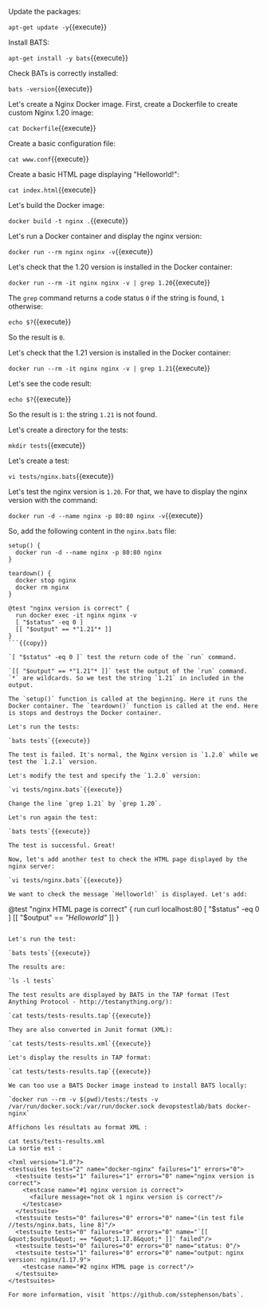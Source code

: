 Update the packages:

`apt-get update -y`{{execute}}

Install BATS:

`apt-get install -y bats`{{execute}}

Check BATs is correctly installed:

`bats -version`{{execute}}

Let's create a Nginx Docker image. First, create a Dockerfile to create custom Nginx 1.20 image:

`cat Dockerfile`{{execute}}

Create a basic configuration file:

`cat www.conf`{{execute}}

Create a basic HTML page displaying "Helloworld!":

`cat index.html`{{execute}}

Let's build the Docker image:

`docker build -t nginx .`{{execute}}

Let's run a Docker container and display the nginx version:

`docker run --rm nginx nginx -v`{{execute}}

Let's check that the 1.20 version is installed in the Docker container:

`docker run --rm -it nginx nginx -v | grep 1.20`{{execute}}

The `grep` command returns a code status `0` if the string is found, `1` otherwise:

`echo $?`{{execute}}

So the result is `0`.

Let's check that the 1.21 version is installed in the Docker container:

`docker run --rm -it nginx nginx -v | grep 1.21`{{execute}}

Let's see the code result:

`echo $?`{{execute}}

So the result is `1`: the string `1.21` is not found.

Let's create a directory for the tests:

`mkdir tests`{{execute}}

Let's create a test:

`vi tests/nginx.bats`{{execute}}

Let's test the nginx version is `1.20`. For that, we have to display the nginx version with the command:

`docker run -d --name nginx -p 80:80 nginx -v`{{execute}}

So, add the following content in the `nginx.bats` file:

```
setup() {
  docker run -d --name nginx -p 80:80 nginx
}

teardown() {
  docker stop nginx
  docker rm nginx
}

@test "nginx version is correct" {
  run docker exec -it nginx nginx -v
  [ "$status" -eq 0 ]
  [[ "$output" == *"1.21"* ]]
}
```{{copy}}

`[ "$status" -eq 0 ]` test the return code of the `run` command.

`[[ "$output" == *"1.21"* ]]` test the output of the `run` command. `*` are wildcards. So we test the string `1.21` in included in the output.

The `setup()` function is called at the beginning. Here it runs the Docker container. The `teardown()` function is called at the end. Here is stops and destroys the Docker container.

Let's run the tests:

`bats tests`{{execute}}

The test is failed. It's normal, the Nginx version is `1.2.0` while we test the `1.2.1` version.

Let's modify the test and specify the `1.2.0` version:

`vi tests/nginx.bats`{{execute}}

Change the line `grep 1.21` by `grep 1.20`.

Let's run again the test:

`bats tests`{{execute}}

The test is successful. Great!

Now, let's add another test to check the HTML page displayed by the nginx server:

`vi tests/nginx.bats`{{execute}}

We want to check the message `Helloworld!` is displayed. Let's add:

```
@test "nginx HTML page is correct" {
  run curl localhost:80
  [ "$status" -eq 0 ]
  [[ "$output" == *"Helloworld"* ]]
}
```{{copy}}

Let's run the test:

`bats tests`{{execute}}

The results are:

`ls -l tests`

The test results are displayed by BATS in the TAP format (Test Anything Protocol - http://testanything.org/):

`cat tests/tests-results.tap`{{execute}}

They are also converted in Junit format (XML):

`cat tests/tests-results.xml`{{execute}}

Let's display the results in TAP format:

`cat tests/tests-results.tap`{{execute}}

We can too use a BATS Docker image instead to install BATS locally:

`docker run --rm -v $(pwd)/tests:/tests -v /var/run/docker.sock:/var/run/docker.sock devopstestlab/bats docker-nginx`

Affichons les résultats au format XML :

cat tests/tests-results.xml
La sortie est :

<?xml version="1.0"?>
<testsuites tests="2" name="docker-nginx" failures="1" errors="0">
  <testsuite tests="1" failures="1" errors="0" name="nginx version is correct">
    <testcase name="#1 nginx version is correct">
      <failure message="not ok 1 nginx version is correct"/>
    </testcase>
  </testsuite>
  <testsuite tests="0" failures="0" errors="0" name="(in test file //tests/nginx.bats, line 8)"/>
  <testsuite tests="0" failures="0" errors="0" name="`[[ &quot;$output&quot; == *&quot;1.17.8&quot;* ]]' failed"/>
  <testsuite tests="0" failures="0" errors="0" name="status: 0"/>
  <testsuite tests="1" failures="0" errors="0" name="output: nginx version: nginx/1.17.9">
    <testcase name="#2 nginx HTML page is correct"/>
  </testsuite>
</testsuites>

For more information, visit `https://github.com/sstephenson/bats`.
